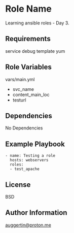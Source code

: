 Role Name
=========

Learning ansible roles - Day 3.

Requirements
------------

service
debug
template
yum

Role Variables
--------------

vars/main.yml
 - svc_name
 - content_main_loc
 - testurl

Dependencies
------------

No Dependencies

Example Playbook
----------------

    - name: Testing a role
      hosts: webservers
      roles:
      - test_apache

License
-------

BSD

Author Information
------------------

auggertin@proton.me
